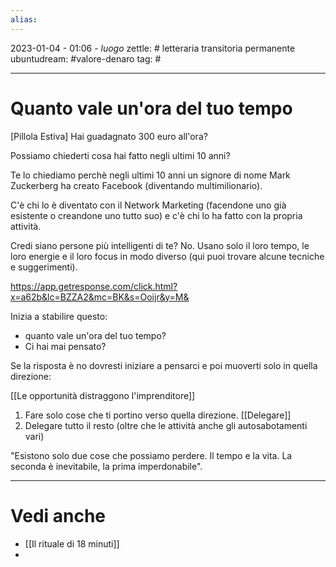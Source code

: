 ```yaml
---
alias: 
---
```

2023-01-04 - 01:06 - *luogo*
zettle: # letteraria transitoria permanente
ubuntudream: #valore-denaro 
tag: #

---
# Quanto vale un'ora del tuo tempo

[Pillola Estiva] Hai guadagnato 300 euro all'ora?

Possiamo chiederti cosa hai fatto negli ultimi 10 anni?

Te lo chiediamo perchè negli ultimi 10 anni un signore di nome Mark Zuckerberg ha creato Facebook (diventando multimilionario).

C'è chi lo è diventato con il Network Marketing (facendone uno già esistente o creandone uno tutto suo) e c'è chi lo ha fatto con la propria attività.

Credi siano persone più intelligenti di te? No. Usano solo il loro tempo, le loro energie e il loro focus in modo diverso (qui puoi trovare alcune tecniche e suggerimenti).

https://app.getresponse.com/click.html?x=a62b&lc=BZZA2&mc=BK&s=Ooijr&y=M&

  

Inizia a stabilire questo: 

- quanto vale un'ora del tuo tempo?
- Ci hai mai pensato?

Se la risposta è no dovresti iniziare a pensarci e poi muoverti solo in quella direzione:

[[Le opportunità distraggono l'imprenditore]] 
1. Fare solo cose che ti portino verso quella direzione.
[[Delegare]]
2. Delegare tutto il resto (oltre che le attività anche gli autosabotamenti vari)

"Esistono solo due cose che possiamo perdere. Il tempo e la vita. La seconda è inevitabile, la prima imperdonabile".

  



---
# Vedi anche
- [[Il rituale di 18 minuti]]
- 